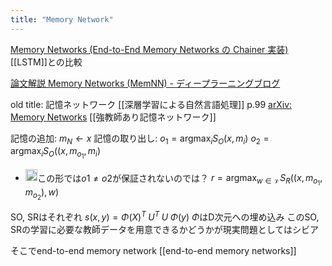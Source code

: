 ```yaml
---
title: "Memory Network"
---
```


[Memory Networks (End-to-End Memory Networks の Chainer 実装)](https://www.slideshare.net/shuyo/memory-networks-endtoend-memory-networks-chainer)
[[LSTM]]との比較

[論文解説 Memory Networks (MemNN) - ディープラーニングブログ](http://deeplearning.hatenablog.com/entry/memory_networks)

old title: 記憶ネットワーク
[[深層学習による自然言語処理]] p.99
[arXiv: Memory Networks](https://arxiv.org/abs/1410.3916)
[[強教師あり記憶ネットワーク]]

記憶の追加: $m_N \leftarrow x$
記憶の取り出し:
$o_1 = \mathrm{argmax}_i S_O(x, m_i)$
$o_2 = \mathrm{argmax}_i S_O((x, m_{o_1}, m_i)$
- <img src='https://scrapbox.io/api/pages/nishio/nishio/icon' alt='nishio.icon' height="19.5"/>この形では$o1\neq o2$が保証されないのでは？
$r = \mathrm{argmax}_{w\in \mathcal{V}} S_R((x, m_{o_1}, m_{o_2}), w)$

SO, SRはそれぞれ
$s(x,y) = \Phi(X)^T \; U^T \; U \; \Phi(y)$
$\Phi$はD次元への埋め込み
このSO, SRの学習に必要な教師データを用意できるかどうかが現実問題としてはシビア

そこでend-to-end memory network
[[end-to-end memory networks]]
